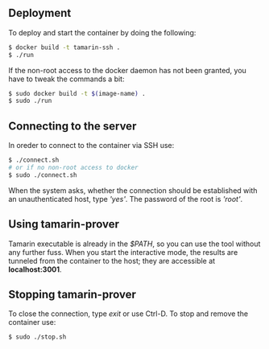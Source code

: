 ## Deployment

To deploy and start the container by doing the following:

```sh
$ docker build -t tamarin-ssh .
$ ./run
```

If the non-root access to the docker daemon has not been granted, you have
to tweak the commands a bit:

```sh
$ sudo docker build -t $(image-name) .
$ sudo ./run
```

## Connecting to the server

In oreder to connect to the container via SSH use:

```sh
$ ./connect.sh
# or if no non-root access to docker
$ sudo ./connect.sh
```

When the system asks, whether the connection should be established with an 
unauthenticated host, type *'yes'*. The password of the root is *'root'*.

## Using tamarin-prover

Tamarin executable is already in the *$PATH*, so you can use the tool without
any further fuss. When you start the interactive mode, the results are tunneled 
from the container to the host; they are accessible at **localhost:3001**.

## Stopping tamarin-prover

To close the connection, type *exit* or use Ctrl-D. To stop and remove the
container use:

```sh
$ sudo ./stop.sh
```
